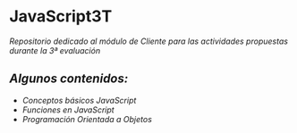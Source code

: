 # JavaScript3T

<i>Repositorio dedicado al módulo de Cliente para las actividades propuestas durante la 3ª evaluación<i>
  
 <h2>Algunos contenidos:</h2>
 <ul>
   <li>Conceptos básicos JavaScript</li>
   <li>Funciones en JavaScript</li>
   <li>Programación Orientada a Objetos</li>
 </ul> 
